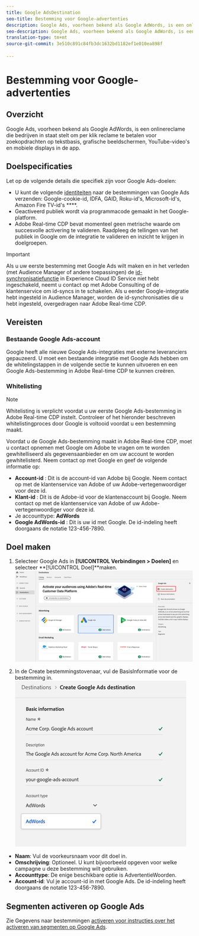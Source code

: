```yaml
---
title: Google AdsDestination
seo-title: Bestemming voor Google-advertenties
description: Google Ads, voorheen bekend als Google AdWords, is een onlinereclame die bedrijven in staat stelt om per klik reclame te betalen voor zoekopdrachten op tekstbasis, grafische beeldschermen, YouTube-video's en mobiele displays in de app.
seo-description: Google Ads, voorheen bekend als Google AdWords, is een onlinereclame die bedrijven in staat stelt om per klik reclame te betalen voor zoekopdrachten op tekstbasis, grafische beeldschermen, YouTube-video's en mobiele displays in de app.
translation-type: tm+mt
source-git-commit: 3e510c891c84fb3dc1632bd1182ef1e010ea898f

---
```



# Bestemming voor Google-advertenties

## Overzicht

Google Ads, voorheen bekend als Google AdWords, is een onlinereclame die bedrijven in staat stelt om per klik reclame te betalen voor zoekopdrachten op tekstbasis, grafische beeldschermen, YouTube-video&#39;s en mobiele displays in de app.

## Doelspecificaties

Let op de volgende details die specifiek zijn voor Google Ads-doelen:

* U kunt de volgende [identiteiten](https://www.adobe.io/apis/experienceplatform/home/profile-identity-segmentation/profile-identity-segmentation-services.html#!api-specification/markdown/narrative/technical_overview/identity_namespace_overview/identity_namespace_overview.md) naar de bestemmingen van Google Ads verzenden: Google-cookie-id, IDFA, GAID, Roku-id&#39;s, Microsoft-id&#39;s, Amazon Fire TV-id&#39;s ****.
* Geactiveerd publiek wordt via programmacode gemaakt in het Google-platform.
* Adobe Real-time CDP bevat momenteel geen metrische waarde om succesvolle activering te valideren. Raadpleeg de tellingen van het publiek in Google om de integratie te valideren en inzicht te krijgen in doelgroepen.

>[!IMPORTANT]
>
>Als u uw eerste bestemming met Google Ads wilt maken en in het verleden (met Audience Manager of andere toepassingen) de [id-synchronisatiefunctie](https://docs.adobe.com/content/help/en/id-service/using/id-service-api/methods/idsync.html) in Experience Cloud ID Service niet hebt ingeschakeld, neemt u contact op met Adobe Consulting of de klantenservice om id-syncs in te schakelen. Als u eerder Google-integratie hebt ingesteld in Audience Manager, worden de id-synchronisaties die u hebt ingesteld, overgedragen naar Adobe Real-time CDP.

## Vereisten

### Bestaande Google Ads-account

Google heeft alle nieuwe Google Ads-integraties met externe leveranciers gepauzeerd. U moet een bestaande integratie met Google Ads hebben om de whitelingstappen in de volgende sectie te kunnen uitvoeren en een Google Ads-bestemming in Adobe Real-time CDP te kunnen creëren.

### Whitelisting

>[!NOTE]
>
>Whitelisting is verplicht voordat u uw eerste Google Ads-bestemming in Adobe Real-time CDP instelt. Controleer of het hieronder beschreven whitelistingproces door Google is voltooid voordat u een bestemming maakt.

Voordat u de Google Ads-bestemming maakt in Adobe Real-time CDP, moet u contact opnemen met Google om Adobe te vragen om te worden gewhitelliseerd als gegevensaanbieder en om uw account te worden gewhitelisterd. Neem contact op met Google en geef de volgende informatie op:

* **Account-id** : Dit is de account-id van Adobe bij Google. Neem contact op met de klantenservice van Adobe of uw Adobe-vertegenwoordiger voor deze id.
* **Klant-id** : Dit is de Adobe-id voor de klantenaccount bij Google. Neem contact op met de klantenservice van Adobe of uw Adobe-vertegenwoordiger voor deze id.
* Je accounttype: **AdWords**
* **Google AdWords-id** : Dit is uw id met Google. De id-indeling heeft doorgaans de notatie 123-456-7890.

## Doel maken

1. Selecteer Google Ads in **[!UICONTROL Verbindingen > Doelen]** en selecteer **[!UICONTROL Doel]**maken.
   ![Google Ads-doel verbinden](/help/rtcdp/destinations/assets/google-2-destination.png)

2. In de Create bestemmingstovenaar, vul de BasisInformatie voor de bestemming in.
   ![Basisinformatie over Google Ads](/help/rtcdp/destinations/assets/google-2-basic-information.png)
* **Naam**: Vul de voorkeursnaam voor dit doel in.
* **Omschrijving**: Optioneel. U kunt bijvoorbeeld opgeven voor welke campagne u deze bestemming wilt gebruiken.
* **Accounttype**: De enige beschikbare optie is AdvertentieWoorden.
* **Account-id**: Vul je account-id in met Google Ads. De id-indeling heeft doorgaans de notatie 123-456-7890.

## Segmenten activeren op Google Ads

Zie Gegevens naar bestemmingen [activeren voor instructies over het activeren van segmenten op Google Ads](/help/rtcdp/destinations/activate-destinations.md).

